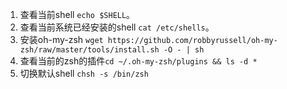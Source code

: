 1. 查看当前shell `echo $SHELL`。    
1. 查看当前系统已经安装的shell `cat /etc/shells`。    
1. 安装oh-my-zsh `wget https://github.com/robbyrussell/oh-my-zsh/raw/master/tools/install.sh -O - | sh`    
1. 查看当前的zsh的插件`cd ~/.oh-my-zsh/plugins && ls -d *`    
1. 切换默认shell `chsh -s /bin/zsh`      


